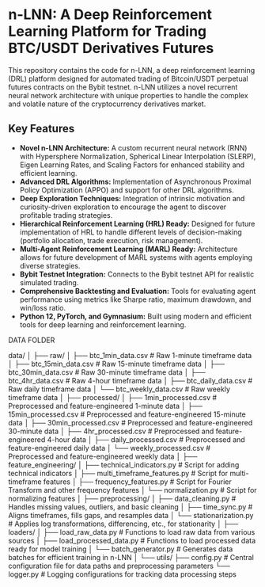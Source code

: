 # n-LNN: A Deep Reinforcement Learning Platform for Trading BTC/USDT Derivatives Futures

This repository contains the code for n-LNN, a deep reinforcement learning (DRL) platform designed for automated trading of Bitcoin/USDT perpetual futures contracts on the Bybit testnet. n-LNN utilizes a novel recurrent neural network architecture with unique properties to handle the complex and volatile nature of the cryptocurrency derivatives market.

## Key Features

* **Novel n-LNN Architecture:**  A custom recurrent neural network (RNN) with Hypersphere Normalization, Spherical Linear Interpolation (SLERP), Eigen Learning Rates, and Scaling Factors for enhanced stability and efficient learning.
* **Advanced DRL Algorithms:**  Implementation of Asynchronous Proximal Policy Optimization (APPO) and support for other DRL algorithms.
* **Deep Exploration Techniques:**  Integration of intrinsic motivation and curiosity-driven exploration to encourage the agent to discover profitable trading strategies.
* **Hierarchical Reinforcement Learning (HRL) Ready:** Designed for future implementation of HRL to handle different levels of decision-making (portfolio allocation, trade execution, risk management).
* **Multi-Agent Reinforcement Learning (MARL) Ready:**  Architecture allows for future development of MARL systems with agents employing diverse strategies.
* **Bybit Testnet Integration:** Connects to the Bybit testnet API for realistic simulated trading.
* **Comprehensive Backtesting and Evaluation:** Tools for evaluating agent performance using metrics like Sharpe ratio, maximum drawdown, and win/loss ratio.
* **Python 12, PyTorch, and Gymnasium:** Built using modern and efficient tools for deep learning and reinforcement learning.

DATA FOLDER

data/
│
├── raw/
│   ├── btc_1min_data.csv               # Raw 1-minute timeframe data
│   ├── btc_15min_data.csv              # Raw 15-minute timeframe data
│   ├── btc_30min_data.csv              # Raw 30-minute timeframe data
│   ├── btc_4hr_data.csv                # Raw 4-hour timeframe data
│   ├── btc_daily_data.csv              # Raw daily timeframe data
│   └── btc_weekly_data.csv             # Raw weekly timeframe data
│
├── processed/
│   ├── 1min_processed.csv              # Preprocessed and feature-engineered 1-minute data
│   ├── 15min_processed.csv             # Preprocessed and feature-engineered 15-minute data
│   ├── 30min_processed.csv             # Preprocessed and feature-engineered 30-minute data
│   ├── 4hr_processed.csv               # Preprocessed and feature-engineered 4-hour data
│   ├── daily_processed.csv             # Preprocessed and feature-engineered daily data
│   └── weekly_processed.csv            # Preprocessed and feature-engineered weekly data
│
├── feature_engineering/
│   ├── technical_indicators.py         # Script for adding technical indicators
│   ├── multi_timeframe_features.py     # Script for multi-timeframe features
│   ├── frequency_features.py           # Script for Fourier Transform and other frequency features
│   └── normalization.py                # Script for normalizing features
│
├── preprocessing/
│   ├── data_cleaning.py                # Handles missing values, outliers, and basic cleaning
│   ├── time_sync.py                    # Aligns timeframes, fills gaps, and resamples data
│   └── stationarization.py             # Applies log transformations, differencing, etc., for stationarity
│
├── loaders/
│   ├── load_raw_data.py                # Functions to load raw data from various sources
│   ├── load_processed_data.py          # Functions to load processed data ready for model training
│   └── batch_generator.py              # Generates data batches for efficient training in n-LNN
│
└── utils/
    ├── config.py                       # Central configuration file for data paths and preprocessing parameters
    └── logger.py                       # Logging configurations for tracking data processing steps
